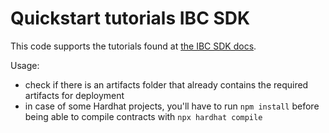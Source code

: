 # Quickstart tutorials IBC SDK

This code supports the tutorials found at [the IBC SDK docs](https://developers.openibc.com/quickstart/).

Usage:
- check if there is an artifacts folder that already contains the required artifacts for deployment
- in case of some Hardhat projects, you'll have to run `npm install` before being able to compile contracts with `npx hardhat compile`
